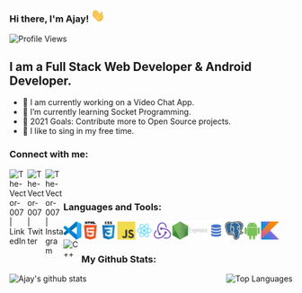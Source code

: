 ### Hi there, I'm Ajay! <img src="https://github.com/ABSphreak/ABSphreak/blob/master/gifs/Hi.gif" width="25px">
![Profile Views](https://komarev.com/ghpvc/?username=your-The-Vector-007)
<!-- ![visitors](https://visitor-badge.laobi.icu/badge?page_id=The-Vector-007.The-Vector-007) -->

## I am a Full Stack Web Developer & Android Developer.

- 🔭 I am currently working on a Video Chat App.
- 🌱 I’m currently learning Socket Programming.
- 🥅 2021 Goals: Contribute more to Open Source projects.
- 🎵 I like to sing in my free time. 

### Connect with me:

[<img align="left" alt="The-Vector-007 | LinkedIn" width="32px" src="https://image.flaticon.com/icons/png/512/1400/1400486.png" />][linkedin]
[<img align="left" alt="The-Vector-007 | Twitter" width="32px" src="https://image.flaticon.com/icons/png/512/1177/1177491.png" />][twitter]
[<img align="left" alt="The-Vector-007 | Instagram" width="32px" src="https://image.flaticon.com/icons/png/512/1177/1177585.png" />][instagram]

<br />
<br />
 
### Languages and Tools:

<img align="left" alt="Visual Studio Code" width="32px" src="https://raw.githubusercontent.com/github/explore/80688e429a7d4ef2fca1e82350fe8e3517d3494d/topics/visual-studio-code/visual-studio-code.png" />
<img align="left" alt="HTML5" width="32px" src="https://raw.githubusercontent.com/github/explore/80688e429a7d4ef2fca1e82350fe8e3517d3494d/topics/html/html.png" />
<img align="left" alt="CSS3" width="32px" src="https://raw.githubusercontent.com/github/explore/80688e429a7d4ef2fca1e82350fe8e3517d3494d/topics/css/css.png" />
<img align="left" alt="JavaScript" width="32px" src="https://raw.githubusercontent.com/github/explore/80688e429a7d4ef2fca1e82350fe8e3517d3494d/topics/javascript/javascript.png" />
<img align="left" alt="React" width="32px" src="https://raw.githubusercontent.com/github/explore/80688e429a7d4ef2fca1e82350fe8e3517d3494d/topics/react/react.png" />
<img align="left" alt="Redux" width="32px" src="https://raw.githubusercontent.com/github/explore/80688e429a7d4ef2fca1e82350fe8e3517d3494d/topics/redux/redux.png" />
<img align="left" alt="Node.js" width="32px" src="https://raw.githubusercontent.com/github/explore/80688e429a7d4ef2fca1e82350fe8e3517d3494d/topics/nodejs/nodejs.png" />
<img align="left" alt="Express.js" width="32px" src="https://raw.githubusercontent.com/github/explore/80688e429a7d4ef2fca1e82350fe8e3517d3494d/topics/express/express.png" />
<img align="left" alt="SQL" width="32px" src="https://raw.githubusercontent.com/github/explore/80688e429a7d4ef2fca1e82350fe8e3517d3494d/topics/sql/sql.png" />
<img align="left" alt="PostgreSQL" width="32px" src="https://raw.githubusercontent.com/github/explore/80688e429a7d4ef2fca1e82350fe8e3517d3494d/topics/postgresql/postgresql.png" />
<img align="left" alt="Android" width="32px" src="https://raw.githubusercontent.com/github/explore/80688e429a7d4ef2fca1e82350fe8e3517d3494d/topics/android/android.png" />
<img align="left" alt="Kotlin" width="32px" src="https://raw.githubusercontent.com/github/explore/80688e429a7d4ef2fca1e82350fe8e3517d3494d/topics/kotlin/kotlin.png" />
<img align="left" alt="C++" width="32px" src="https://cdn.worldvectorlogo.com/logos/c.svg" />

<br />
<br />

 ### My Github Stats:
 
<img  align = "left"  src="https://github-readme-stats-the-vector-007.vercel.app/api?username=The-Vector-007&count_private=true&show_icons=true&theme=material-palenight" alt="Ajay's github stats" />
<img align = "right"  src="https://github-readme-stats-the-vector-007.vercel.app/api/top-langs/?username=The-Vector-007&theme=tokyonight&hide=css" alt="Top Languages" />

[linkedin]: https://www.linkedin.com/in/ajay-singh-007
[twitter]: https://twitter.com/Aj_Singh007
[instagram]: https://www.instagram.com/aj_singh7777
